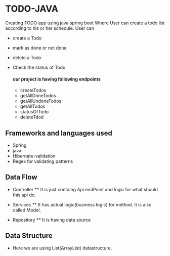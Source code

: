 # TODO-JAVA
Creating TODO app using java spring boot 
Where User can create a todo list according to his or her schedule. 
User can
* create a Todo
* mark as done or not done
* delete a Todo
* Check the status of Todo

  #### our project is having following endpoints
   * createTodos 
   * getAllDoneTodos
   * getAllUndoneTodos
   * getAllTodos
   * statusOfTodo
   * deleteTdod

## Frameworks and languages used
* Spring
* java
* Hibernate-validation
* Regex for validating patterns

## Data Flow
 * Controller
       ** It is just containg Api endPoint and logic for 
           what should this api do.
* Services
      ** It has actual logic(business logic) for method. 
          It is also called Model.
       
 * Repository
        ** It is having data source

 ## Data Structure
   * Here we are using List(ArrayList) datastructure.
